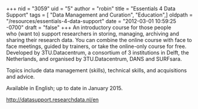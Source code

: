 +++
nid = "3059"
uid = "5"
author = "robin"
title = "Essentials 4 Data Support"
tags = [ "Data Management and Curation", "Education",]
oldpath = "/resources/essentials-4-data-support"
date = "2012-03-01 10:59:25 -0700"
draft = "false"
+++
An introductory course for those people who (want to) support
researchers in storing, managing, archiving and sharing their research
data. You can combine the online course with face to face meetings,
guided by trainers, or take the online-only course for free. Developed
by 3TU.Datacentrum, a consortium of 3 institutions in Delft, the
Netherlands, and organised by 3TU.Datacentrum, DANS and SURFsara.

Topics include data management (skills), technical skills, and
acquisitions and advice.

Available in English; up to date in January 2015.

<http://datasupport.researchdata.nl/en>
